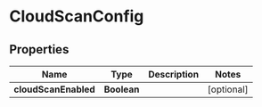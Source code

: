 
# CloudScanConfig

## Properties
Name | Type | Description | Notes
------------ | ------------- | ------------- | -------------
**cloudScanEnabled** | **Boolean** |  |  [optional]



